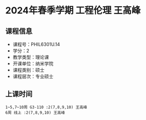 # 2024年春季学期 工程伦理 王高峰






## 课程信息

- 课程号：PHIL6301U.14
- 学分：2
- 教学类型：理论课
- 开课单位：纳米学院
- 课程类别：硕士
- 课程层次：专业硕士

## 上课时间

```
1~5,7~10周 G3-110 :2(7,8,9,10) 王高峰
6周 线上 :2(7,8,9,10) 王高峰
```


